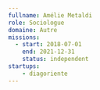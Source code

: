 ```yaml
---
fullname: Amélie Metaldi
role: Sociologue
domaine: Autre
missions:
  - start: 2018-07-01
    end: 2021-12-31
    status: independent
startups:
    - diagoriente
---
```


